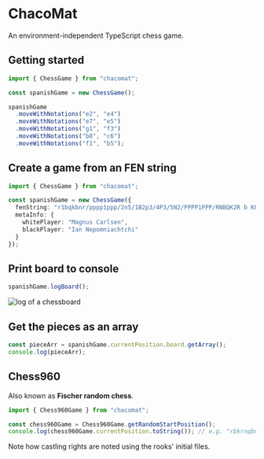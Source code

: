 # ChacoMat

An environment-independent TypeScript chess game.

## Getting started

```typescript
import { ChessGame } from "chacomat";

const spanishGame = new ChessGame();

spanishGame
  .moveWithNotations("e2", "e4")
  .moveWithNotations("e7", "e5")
  .moveWithNotations("g1", "f3")
  .moveWithNotations("b8", "c6")
  .moveWithNotations("f1", "b5");
```

## Create a game from an FEN string

```typescript
import { ChessGame } from "chacomat";

const spanishGame = new ChessGame({
  fenString: "r1bqkbnr/pppp1ppp/2n5/1B2p3/4P3/5N2/PPPP1PPP/RNBQK2R b KQkq - 3 3",
  metaInfo: {
    whitePlayer: "Magnus Carlsen",
    blackPlayer: "Ian Nepomniachtchi"
  }
});
```

## Print board to console

```typescript
spanishGame.logBoard();
```

![log of a chessboard](https://imgur.com/a/BOP8r4G "game.logBoard()")

## Get the pieces as an array

```typescript
const pieceArr = spanishGame.currentPosition.board.getArray();
console.log(pieceArr);
```

## Chess960

Also known as **Fischer random chess**.

```typescript
import { Chess960Game } from "chacomat";

const chess960Game = Chess960Game.getRandomStartPosition();
console.log(chess960Game.currentPosition.toString()); // e.g. "rbkrnqbn/pppppppp/8/8/8/8/PPPPPPPP/RBKRNQBN w ADad - 0 1"
```

Note how castling rights are noted using the rooks' initial files.